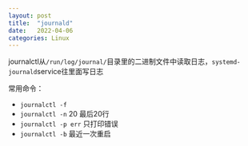 ```yaml
---
layout: post
title:  "journald"
date:   2022-04-06
categories: Linux
---
```


journalctl从`/run/log/journal/`目录里的二进制文件中读取日志，`systemd-journald`service往里面写日志

常用命令：

- `journalctl -f`
- `journalctl -n` 20 最后20行
- `journalctl -p err`  只打印错误
- `journalctl -b`  最近一次重启
